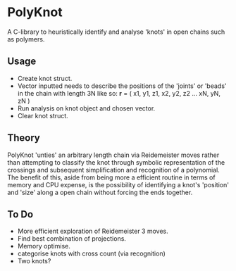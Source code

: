 PolyKnot
========

A C-library to heuristically identify and analyse 'knots' in open chains such as polymers.

Usage
-----

* Create knot struct.
* Vector inputted needs to describe the positions of the 'joints' or 'beads' in the 
chain with length 3N like so: **r** = ( x1, y1, z1, x2, y2, z2 ... xN, yN, zN )
* Run analysis on knot object and chosen vector.
* Clear knot struct.

Theory
------

PolyKnot 'unties' an arbitrary length chain via Reidemeister moves rather than
attempting to classify the knot through symbolic representation of the
crossings and subsequent simplification and recognition of a polynomial. The
benefit of this, aside from being more a efficient routine in terms of memory and
CPU expense, is the possibility of identifying a knot's 'position' and 'size'
along a open chain without forcing the ends together.

To Do
-----

* More efficient exploration of Reidemeister 3 moves.
* Find best combination of projections.
* Memory optimise.
* categorise knots with cross count (via recognition)
* Two knots?
